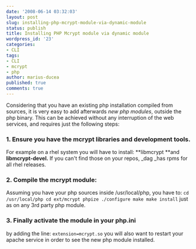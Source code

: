 ```yaml
---
date: '2008-06-14 03:32:03'
layout: post
slug: installing-php-mcrypt-module-via-dynamic-module
status: publish
title: Installing PHP Mcrypt module via dynamic module
wordpress_id: '23'
categories:
- CLI
tags:
- CLI
- mcrypt
- php
author: marius-ducea
published: true
comments: true
---
```


Considering that you have an existing php installation compiled from sources, it is very easy to add afterwards _new php modules_, outside the php binary. This can be achieved without any interruption of the web services, and requires just the following steps:


### 1. Ensure you have the mcrypt libraries and development tools.


For example on a rhel system you will have to install: **libmcrypt **and **libmcrypt-devel.** If you can't find those on your repos, _dag _has rpms for all rhel releases.


### 2. Compile the mcrypt module:


Assuming you have your php sources inside /usr/local/php, you have to:
`cd /usr/local/php
cd ext/mcrypt
phpize
./configure
make
make install`
just as on any 3rd party php module.


### 3. Finally activate the module in your php.ini


by adding the line:
`extension=mcrypt.so`
you will also want to restart your apache service in order to see the new php module installed.
